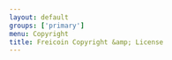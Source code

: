 ```yaml
---
layout: default
groups: ['primary']
menu: Copyright
title: Freicoin Copyright &amp; License
---
```

